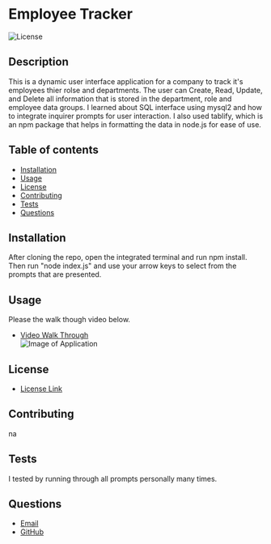 # Employee Tracker
![License](https://img.shields.io/badge/License-MIT-yellow.svg)   
## Description
   This is a dynamic user interface application for a company to track it's employees thier rolse and departments.  The user can Create, Read, Update, and Delete all information that is stored in the department, role and employee data groups. I learned about SQL interface using mysql2 and how to integrate inquirer prompts for user interaction. I also used tablify, which is an npm package that helps in formatting the data in node.js for ease of use. 


## Table of contents
  * [Installation](#installation)
  * [Usage](#usage)
  * [License](#license)
  * [Contributing](#contributing)
  * [Tests](#tests)
  * [Questions](#questions)
    
## Installation
  After cloning the repo, open the integrated terminal and run npm install. Then run "node index.js" and use your arrow keys to select from the prompts that are presented.
    
## Usage
  Please the walk though video below.
* [Video Walk Through](https://drive.google.com/file/d/1Qtk3apQORqgfdSMZaH7Fdtj96ov94neG/view)    
![Image of Application](https://photos.google.com/album/AF1QipNRTa0vwREUb1vlCNl8VqF9pHS1lOBDwnTa2ywr)

## License
* [License Link](https://opensource.org/license/mit/)
     
## Contributing
  na
    
    
## Tests
  I tested by running through all prompts personally many times.
    
    
## Questions
   * [Email](mailto:brentjustinhouston@gmail.com)
   * [GitHub](https://github.com/brenthouston)